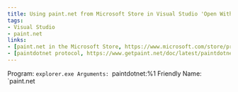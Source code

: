 ```yaml
---
title: Using paint.net from Microsoft Store in Visual Studio 'Open With' dialog
tags:
- Visual Studio
- paint.net
links:
- [paint.net in the Microsoft Store, https://www.microsoft.com/store/productId/9NBHCS1LX4R0]
- [paintdotnet protocol, https://www.getpaint.net/doc/latest/paintdotnetProtocol.html]
---
```

Program: `explorer.exe
Arguments: `paintdotnet:%1
Friendly Name: `paint.net
